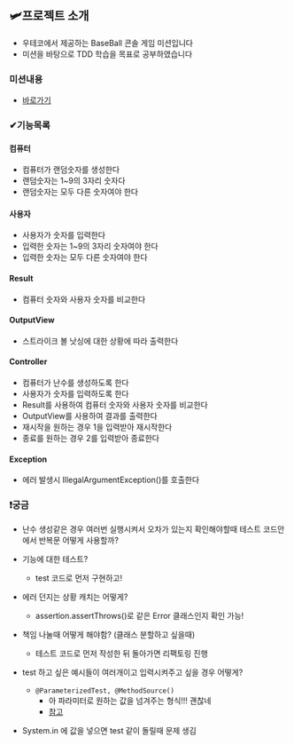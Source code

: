## 🛩프로젝트 소개
- 우테코에서 제공하는 BaseBall 콘솔 게임 미션입니다
- 미션을 바탕으로 TDD 학습을 목표로 공부하였습니다

### 미션내용
- [바로가기](docs/README.md)

### ✔기능목록

#### 컴퓨터
- 컴퓨터가 랜덤숫자를 생성한다
- 랜덤숫자는 1~9의 3자리 숫자다
- 랜덤숫자는 모두 다른 숫자여야 한다

#### 사용자
- 사용자가 숫자를 입력한다
- 입력한 숫자는 1~9의 3자리 숫자여야 한다
- 입력한 숫자는 모두 다른 숫자여야 한다

#### Result
- 컴퓨터 숫자와 사용자 숫자를 비교한다

#### OutputView
- 스트라이크 볼 낫싱에 대한 상황에 따라 출력한다

#### Controller
- 컴퓨터가 난수를 생성하도록 한다
- 사용자가 숫자를 입력하도록 한다
- Result를 사용하여 컴퓨터 숫자와 사용자 숫자를 비교한다
- OutputView를 사용하여 결과를 출력한다
- 재시작을 원하는 경우 1을 입력받아 재시작한다
- 종료를 원하는 경우 2를 입력받아 종료한다

#### Exception
- 에러 발생시 IllegalArgumentException()를 호출한다

### ❗궁금
- 난수 생성같은 경우 여러번 실행시켜서 오차가 있는지 확인해야할때 테스트 코드안에서 반복문 어떻게 사용할까?

- 기능에 대한 테스트?
    - test 코드로 먼저 구현하고!

- 에러 던지는 상황 캐치는 어떻게?
    - assertion.assertThrows()로 같은 Error 클래스인지 확인 가능!

- 책임 나눌때 어떻게 해야함? (클래스 분할하고 싶을때)
    - 테스트 코드로 먼저 작성한 뒤 돌아가면 리팩토링 진행

- test 하고 싶은 예시들이 여러개이고 입력시켜주고 싶을 경우 어떻게?
    - `@ParameterizedTest, @MethodSource()`
        - 아 파라미터로 원하는 값을 넘겨주는 형식!!! 괜찮네
        - [참고](https://gmlwjd9405.github.io/2019/11/27/junit5-guide-parameterized-test.html)  
- System.in 에 값을 넣으면 test 같이 돌릴때 문제 생김

